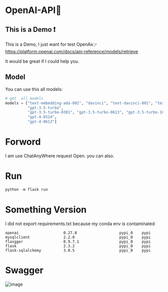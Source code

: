 # OpenAI-API🚀
## This is a Demo ❗
This is a Demo, I just want for test OpenAi👉https://platform.openai.com/docs/api-reference/models/retrieve

It would be great if I could help you.
## Model
You can use this all models:
```python
# get  all models 
models = ["text-embedding-ada-002", "davinci", "text-davinci-001", "text-davinci-002", "text-davinci-003",
          "gpt-3.5-turbo",
          "gpt-3.5-turbo-0301", "gpt-3.5-turbo-0613", "gpt-3.5-turbo-16k", "gpt-3.5-turbo-16k-0613", "gpt-4",
          "gpt-4-0314",
          "gpt-4-0613"]
```
# Forword
I am  use ChatAnyWhere  request Open. you can also.

# Run 
```python
python -m flask run 
```

# Something Version
I did not export requirements.txt because my conda env is contaminated
``` 
openai                    0.27.8                   pypi_0    pypi
mysqlclient               2.2.0                    pypi_0    pypi
flasgger                  0.9.7.1                  pypi_0    pypi
flask                     2.3.2                    pypi_0    pypi
flask-sqlalchemy          3.0.5                    pypi_0    pypi
```
# Swagger 
![image](https://github.com/wangzijian121/OpenAI-API/assets/40219314/ebb65d54-1b23-4945-b114-146f5b5da057)

